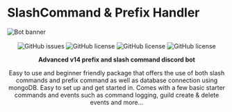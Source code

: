 # SlashCommand & Prefix Handler

<!--    ██████╗ ███████╗██╗   ██╗    ██████╗ ██╗   ██╗    ██╗  ██╗██╗  ██╗███████╗██████╗ ███╗   ███╗██╗████████╗
        ██╔══██╗██╔════╝██║   ██║    ██╔══██╗╚██╗ ██╔╝    ██║ ██╔╝██║ ██╔╝██╔════╝██╔══██╗████╗ ████║██║╚══██╔══╝
        ██║  ██║█████╗  ██║   ██║    ██████╔╝ ╚████╔╝     █████╔╝ █████╔╝ █████╗  ██████╔╝██╔████╔██║██║   ██║   
        ██║  ██║██╔══╝  ╚██╗ ██╔╝    ██╔══██╗  ╚██╔╝      ██╔═██╗ ██╔═██╗ ██╔══╝  ██╔══██╗██║╚██╔╝██║██║   ██║   
        ██████╔╝███████╗ ╚████╔╝     ██████╔╝   ██║       ██║  ██╗██║  ██╗███████╗██║  ██║██║ ╚═╝ ██║██║   ██║   
        ╚═════╝ ╚══════╝  ╚═══╝      ╚═════╝    ╚═╝       ╚═╝  ╚═╝╚═╝  ╚═╝╚══════╝╚═╝  ╚═╝╚═╝     ╚═╝╚═╝   ╚═╝    -->

<img align="center" alt="Bot banner" src="https://i.postimg.cc/NfL0dHWw/discordbothandler.png">

<p align="center">
<img align="center" alt="GitHub issues" src="https://img.shields.io/github/issues/Kkkermit/DiscordBotV14-template?style=for-the-badge"> 
<img align="center" alt="GitHub license" src="https://img.shields.io/github/license/Kkkermit/DiscordBotV14-template?style=for-the-badge">
<img align="center" alt="GitHub license" src="https://img.shields.io/github/stars/Kkkermit/DiscordBotV14-template?style=for-the-badge">
<img align="center" alt="GitHub license" src="https://img.shields.io/github/forks/Kkkermit/DiscordBotV14-template?style=for-the-badge">
</p>

<p align="center"><strong>
Advanced v14 prefix and slash command discord bot
</strong></p>

<p align="center">
Easy to use and beginner friendly package that offers the use of both slash commands and prefix command as well as database connection using mongoDB. Easy to set up and get started in. Comes with a few basic starter commands and events such as command logging, guild create & delete events and more...
</p>
